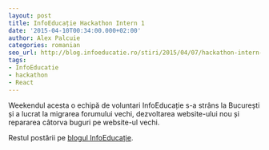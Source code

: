 ```yaml
---
layout: post
title: InfoEducație Hackathon Intern 1
date: '2015-04-10T00:34:00.000+02:00'
author: Alex Palcuie
categories: romanian
seo_url: http://blog.infoeducatie.ro/stiri/2015/04/07/hackathon-intern-1.html
tags:
- InfoEducatie
- hackathon
- React
---
```


Weekendul acesta o echipă de voluntari InfoEducație s-a strâns la București și a lucrat la migrarea forumului vechi, dezvoltarea website-ului nou și repararea câtorva buguri pe website-ul vechi.

Restul postării pe [blogul InfoEducație](http://blog.infoeducatie.ro/stiri/2015/04/07/hackathon-intern-1.html).
